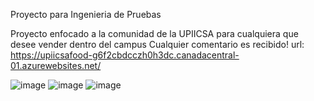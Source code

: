 Proyecto para Ingenieria de Pruebas

Proyecto enfocado a la comunidad de la UPIICSA para cualquiera que desee vender dentro del campus
Cualquier comentario es recibido!
url: https://upiicsafood-g6f2cbdcczh0h3dc.canadacentral-01.azurewebsites.net/


![image](https://github.com/user-attachments/assets/b48d41d1-6e53-45cb-86ac-21c18fc986a1)
![image](https://github.com/user-attachments/assets/36279351-1630-494e-95c9-be18a479289a)
![image](https://github.com/user-attachments/assets/3ae9c8d4-436b-4548-92e3-286c5e489cbd)
